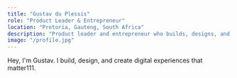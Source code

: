 ```yaml
---
title: "Gustav du Plessis"
role: "Product Leader & Entrepreneur"
location: "Pretoria, Gauteng, South Africa"
description: "Product leader and entrepreneur who builds, designs, and creates digital experiences that matter."
image: "/profile.jpg"
---
```


Hey, I'm Gustav. I build, design, and create digital experiences that matter111.

